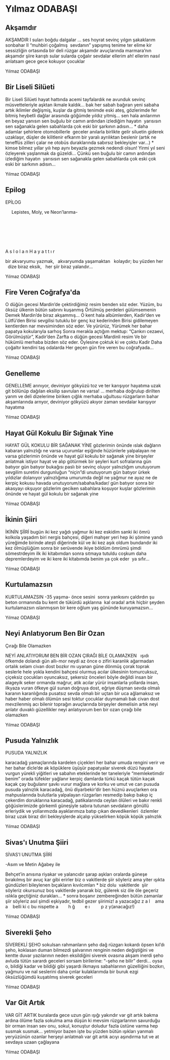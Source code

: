 # Yılmaz ODABAŞI

## Akşamdır

AKŞAMDIR
I
suları
boğdu
dalgalar
...
ses hoyrat
sevinç yılgın
şakaklarım sonbahar
II
“muhbiri çoğalmış  sevdanın”
yapışmış tenime ter
elime kir
sessizliğin ortasında bir deli rüzgar
akşamdır
avuçlarında marmara’nın
akşamdır
şiire karıştı sular
sularda çoğalır sevdalar
ellerim ah! ellerim
nasıl
anlatsam
gece
gece kokuyor çocuklar

Yılmaz ODABAŞI

## Bir Liseli Silüeti

Bir Liseli Silüeti
hayat hattında acemi tayfalardık
ne avunduk sevinç müsvetteleriyle
aşktan ikmale kaldık...
bak her sabah bağıran yeni sabaha 
artık iklimler değişmiş, kuşlar da gitmiş
tenimde eski ateş, gözlerimde fer bitmiş
heybetli dağlar arasında
göğümde yıldız yitmiş...
sen
hala
anılarımın
en
beyaz
yanısın
sen buğulu bir camın ardından izlediğim hayatın 
yarısısın
sen sağanakla gelen sabahlarda
çok eski bir şarkının adısın...
*
daha adamlar şehirlere otomobillerle 
geceler anılarla birlikte gelir
siluetin giderek uzaklaşır, düşler de kilitlenir
efkarım bir yaralı ayrılıktan beslenir
(artık ne teneffüs zilleri çalar
ne otobüs duraklarında sabırsız bekleyişler var...)
*
kimse bilmez
yıllar yılı hep aynı beyazla gezmek nedendi
olsun!
Yirmi yıl seni özleyerek yaşlanmak da güzeldi...
Çünkü sen buğulu bir camın ardından izlediğim hayatın 
yarısısın
sen sağanakla gelen sabahlarda çok eski
çok eski bir sarkının adısın...

Yılmaz ODABAŞI

## Epilog

EPİLOG
 

     Lepistes, Moly, ve Neon’larıma-
 

 

 

 

A
s
l
o
l
a
n
H
a
y
a
t
t
ı
r
 
 

bir akvaryumu yazmak,
 
akvaryumda yaşamaktan
 
kolaydır; bu yüzden her
 
dize biraz eksik,
 
her şiir biraz yalandır...

Yılmaz ODABAŞI

## Fire Veren Coğrafya'da

O düğün gecesi Mardin’de çektirdiğimiz resim benden söz eder.
Yüzüm, bu öksüz ülkenin bütün sabrını kuşanmış
Örtülmüş perdeleri gülümsemenin
Demek Mardin’de biraz akşammış...
O kent hala albümlerden, Kadir’den ve Lütfü’den
Birisi sevgilisi tutuklu bir genç kız kederinden
Birisi gidilemeyen kentlerden nar mevsiminden söz eder.
Ve yürürüz,
Yürümek her bahar papatya kokularıyla sarhoş
Sonra merakla açtığım mektup:
“Çankırı cezaevi, Görülmüştür”, Kadir’den
Zarfta o düğün gecesi Mardinli resim
Ve bir hükümlü merhaba bizden söz eder.
Öylesine çoktuk ki ve çoktu Kadir
Daha çoğaltır kendini taş odalarda
Her geçen gün fire veren bu coğrafyada...

Yılmaz ODABAŞI

## Genelleme

GENELLEME
arınıyor, deviniyor gökyüzü
toz
ve ter karışıyor hayatıma
uzak git bölünüp dağılan
eksilip savrulan ne varsa!
...
merhaba doğrulup dirilten yanm
ve deli dizelerime biriken çığlık
merhaba
uğultusu rüzgarların bahar akşamlarında
arnyor, deviniyor gökyüzü
akıyor zaman
sevdalar karışıyor hayatıma

Yılmaz ODABAŞI

## Hayat Gül Kokulu Bir Sığınak Yine

HAYAT
GÜL KOKULU BİR SAĞANAK YİNE
gözlerimin önünde ıslak dağların kabaran yalnızlığı
ne varsa uçurumlar eşiğinde
hüzünlerle yalpalayan ne varsa
gözlerimin önünde
ve hayat gül kokulu bir sağanak yine
birşeyler anlatmak istiyor hayat
ve alıp götürmek bir şeyleri kurt sofralarına
gün batıyor
gün batıyor bukağısı paslı bir sevinç oluyor yalnızlığım
unutuyorum sevgilim suretini
durgunluğun “niçin”di unutuyorum
gün batıyor ürkek yıldızlar dolanıyor yalnızlığıma
umurumda değil ne yağmur ne ayaz
ne de kerpiç kokusu havada
unutuyorum/sabaha/kadar/ gün batıyor
sonra bir akasyayı okşuyor gözlerim
geciken sabahlara koşuyor kuşlar
gözlerimin önünde
ve hayat gül kokulu bir sağanak yine

Yılmaz ODABAŞI

## İkinin Şiiri

İKİNİN ŞİİRİ
bugün iki kez yağdı yağmur
iki kez eskidim sanki
iki ömrü kolkola yaşadım
biri nergis bahçesi, diğeri mahşer yeri
hep iki şömine yandı yüreğimde
birinde ateşti diğerinde kül
ve iki kez aşık oldum
bundandır iki kez ölmüşlüğüm
sonra bir serüvende ikiye böldüm ömrümü
şimdi sömestrdeyim
ilk iki kitabımdan sonra sıtmaya tutuldu coşkum
daha depremlerdeyim
ve iki kere iki
kitabımda benim
ya çok eder 
ya sıfır...

Yılmaz ODABAŞI

## Kurtulamazsın

KURTULAMAZSIN
-35 yaşıma-
önce sesini 
sonra yankısını çaldırdın şu beton ormanında
bu kent de tükürdü aşklarına 
kal orada!
artık hiçbir şeyden kurtulamazsın
ıslanmışsın bir kere oğlum
yaş gününde
kuruyamazsın...

Yılmaz ODABAŞI

## Neyi Anlatıyorum Ben Bir Ozan
  Çırağı Bile Olamazken

NEYİ ANLATIYORUM BEN
BİR OZAN ÇIRAĞI BİLE OLAMAZKEN
 
ışıdı
öfkemde dolandı gün allı-mor
neydi az önce
o zifiri karanlık
ağarmadan ortalık
selam civan dost
bozkır mı uyanan
güne dönmüş çorak toprak
seslerle hele yokla kendini
bahçesi olurmuş acılar ülkesinin
tomurcuksuz, çiçeksiz
çocukları oyuncaksız, şekersiz
önceleri böyle değildi insan
bir alageyik seker ormanda
mağrur, atik
acılar yürür insanlarla yollarda
insan,
ilkyaza vuran
öfkeye gül sunan
doğruya dost, eğriye düşman
sevda olmalı
karanın karanlığında
pusatsız
sevda olmalı
bir uçtan bir uca ağlamaksız
ve haber haber olmalı
ölümün sesi toktur
çocuklar duymamalı
bak civan dost
mevzilenmiş acı
bilenir toprağın avuçlarında
birşeyler demelisin artık
neyi anlatır duvaklı güzellikler
neyi anlatıyorum ben
bir ozan çırağı bile olamazken

Yılmaz ODABAŞI

## Pusuda Yalnızlık

PUSUDA YALNIZLIK
 

karacadağ
yamaçlarında kardelen çiçekleri
her bahar umuda rengini verir
ve her bahar
dicle’de ak köpüklere üşüşür papatyalar
siverek düzü
hayata vurgun yürekli yiğitleri
ve sabahın eteklerinde ter taneleriyle
“memleketimdir benim”
orada
tüfekler yağlanır kerpiç damlarda
türkü kaçak
tütün kaçak
kaçak çay buğulanır şavkı vurur mağlara
ve korku ve umut ve can pusuda
pusuda yalnızlık
karacadağ,
önü diyarbekir’dir
ben hüznü avuçlarken ora mahpuslarında
bulutlarla yalpalayan rüzgarları resmedip
bakıp bakıp iç çekerdim doruklarına
karacadağ,
patikalarında ceylan ölüleri
ve bakır renkli göğüslerimizde görkemli güneşiyle
sabıra tutunan sevdaların gönüllü erleriydik
ve yollarımızda ayaklarımıza batıp çıkan devedikenleri 
özlemler biraz uzak biraz diri
bekleyişlerde alçalıp yükselirken köpük köpük yalnızlık

Yılmaz ODABAŞI

## Sivas'ı Unutma Şiiri

SİVAS’I UNUTMA ŞİİRİ
 

-Asım ve Metin Ağabey ile 

Behçet’in anısına
riyakar ve yalancıdır şarap aşkları
oralarda güneşe bırakılmış bir avuç kar gibi erirler
biz o vakitlerde şiir söyleriz
ama yiter
ışıkta
gündüzleri bileylenen bıçakların kıvılcımları
*
biz
dolu 
vakitlerde 
şiir 
söyleriz
okursunuz
boş vakitlerde
yanarak biz, gülerek siz
öle öle geçeriz ıslıkla geçtiğiniz durakları...
*
sonra boşanır zembereğinden bütün zamanlar
şiir söyleriz
asıl şimdi eşkiyadır, tedbil gezer şiirimiz!
a yazacağız
z
a
l    ama
a    belli ki
c bu nispette
a        h
ğ        e
ı         p
z y(anacağız!)

Yılmaz ODABAŞI

## Siverekli Şeho

SİVEREKLİ ŞEHO
sokulsan rahmanların şeho dağ rüzgarı kokardı
öpsen kıl’dı şeho, koklasan duman
bilmezdi şalvarının renginin neden değiştiğini
ve kentte
duvar yazılarının neden eksildiğini
siverek ovasına akşam inerdi
şeho avluda tütün sarardı geceleri
sorsam birilerine:
“-şeho ne bilir” derdi...
oysa
o,
bildiği kadar
ve bildiği gibi yaşardı
ilkmayıs sabahlarının güzelliğini
bozkırı,
yağmuru
ve nal seslerini
daha
çınlar kulaklarımda bir buruk ezgi
öksüzlüğümdü kuşatılmış siverek geceleri

Yılmaz ODABAŞI

## Var Git Artık

VAR GİT ARTIK
buralarda gece uzun
gün ışığı yakındır
var git artık
bakma ardına
ölüme fazla sokulma ama
düşün ki
mevsim rüzgarlarının savurduğu
bir orman insan
sev onu, sokul, konuştur
doludur fazla üstüne varma
hep susmak
susmak...
yetmiyor bazen
işte bu yüzden
bütün ışıkları yanmalı yeryüzünün
ozanlar herşeyi anlatmalı
var git artık
acıyı aşındırma
tut
ve at sevdaya uzaan çağlayana

Yılmaz ODABAŞI